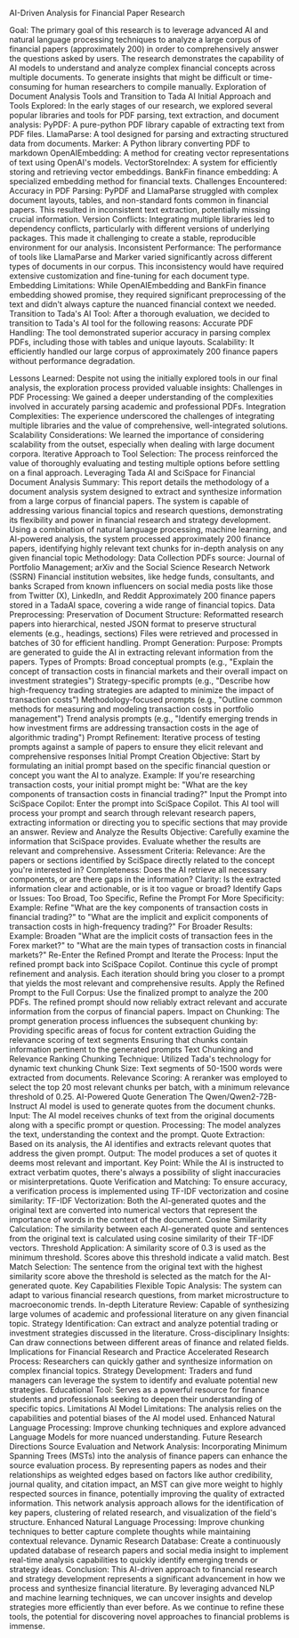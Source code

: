AI-Driven Analysis for Financial Paper Research 

Goal: The primary goal of this research is to leverage advanced AI and natural language processing techniques to analyze a large corpus of financial papers (approximately 200) in order to comprehensively answer the questions asked by users. The research demonstrates the capability of AI models to understand and analyze complex financial concepts across multiple documents. To generate insights that might be difficult or time-consuming for human researchers to compile manually.
Exploration of Document Analysis Tools and Transition to Tada AI
Initial Approach and Tools Explored: In the early stages of our research, we explored several popular libraries and tools for PDF parsing, text extraction, and document analysis:
PyPDF: A pure-python PDF library capable of extracting text from PDF files.
LlamaParse: A tool designed for parsing and extracting structured data from documents.
Marker: A Python library converting PDF to markdown
OpenAIEmbedding: A method for creating vector representations of text using OpenAI's models.
VectorStoreIndex: A system for efficiently storing and retrieving vector embeddings.
BankFin finance embedding: A specialized embedding method for financial texts.
Challenges Encountered:
Accuracy in PDF Parsing: PyPDF and LlamaParse struggled with complex document layouts, tables, and non-standard fonts common in financial papers. This resulted in inconsistent text extraction, potentially missing crucial information.
Version Conflicts: Integrating multiple libraries led to dependency conflicts, particularly with different versions of underlying packages. This made it challenging to create a stable, reproducible environment for our analysis.
Inconsistent Performance: The performance of tools like LlamaParse and Marker varied significantly across different types of documents in our corpus. This inconsistency would have required extensive customization and fine-tuning for each document type.
Embedding Limitations: While OpenAIEmbedding and BankFin finance embedding showed promise, they required significant preprocessing of the text and didn't always capture the nuanced financial context we needed.
Transition to Tada's AI Tool: After a thorough evaluation, we decided to transition to Tada's AI tool for the following reasons:
Accurate PDF Handling: The tool demonstrated superior accuracy in parsing complex PDFs, including those with tables and unique layouts.
Scalability: It efficiently handled our large corpus of approximately 200 finance papers without performance degradation.


Lessons Learned: Despite not using the initially explored tools in our final analysis, the exploration process provided valuable insights:
Challenges in PDF Processing: We gained a deeper understanding of the complexities involved in accurately parsing academic and professional PDFs.
Integration Complexities: The experience underscored the challenges of integrating multiple libraries and the value of comprehensive, well-integrated solutions.
Scalability Considerations: We learned the importance of considering scalability from the outset, especially when dealing with large document corpora.
Iterative Approach to Tool Selection: The process reinforced the value of thoroughly evaluating and testing multiple options before settling on a final approach.
Leveraging Tada AI and SciSpace for Financial Document Analysis 
Summary: This report details the methodology of a document analysis system designed to extract and synthesize information from a large corpus of financial papers. The system is capable of addressing various financial topics and research questions, demonstrating its flexibility and power in financial research and strategy development. Using a combination of natural language processing, machine learning, and AI-powered analysis, the system processed approximately 200 finance papers, identifying highly relevant text chunks for in-depth analysis on any given financial topic
Methodology: 
Data Collection
PDFs source:
Journal of Portfolio Management; 
arXiv and the Social Science Research Network (SSRN) 
Financial institution websites, like hedge funds, consultants, and banks 
Scraped from known influencers on social media posts like those from Twitter (X), LinkedIn, and Reddit
Approximately 200 finance papers stored in a TadaAI space, covering a wide range of financial topics.
Data Preprocessing: 
Preservation of Document Structure: Reformatted research papers into hierarchical, nested JSON format to preserve structural elements (e.g., headings, sections)
Files were retrieved and processed in batches of 30 for efficient handling.
Prompt Generation:
Purpose: Prompts are generated to guide the AI in extracting relevant information from the papers.
Types of Prompts:
Broad conceptual prompts (e.g., "Explain the concept of transaction costs in financial markets and their overall impact on investment strategies")
Strategy-specific prompts (e.g., "Describe how high-frequency trading strategies are adapted to minimize the impact of transaction costs")
Methodology-focused prompts (e.g., "Outline common methods for measuring and modeling transaction costs in portfolio management")
Trend analysis prompts (e.g., "Identify emerging trends in how investment firms are addressing transaction costs in the age of algorithmic trading")
Prompt Refinement: Iterative process of testing prompts against a sample of papers to ensure they elicit relevant and comprehensive responses
Initial Prompt Creation
Objective: Start by formulating an initial prompt based on the specific financial question or concept you want the AI to analyze.
Example: If you're researching transaction costs, your initial prompt might be: "What are the key components of transaction costs in financial trading?"
Input the Prompt into SciSpace Copilot: Enter the prompt into SciSpace Copilot. This AI tool will process your prompt and search through relevant research papers, extracting information or directing you to specific sections that may provide an answer.
Review and Analyze the Results
Objective: Carefully examine the information that SciSpace provides. Evaluate whether the results are relevant and comprehensive.
Assessment Criteria:
Relevance: Are the papers or sections identified by SciSpace directly related to the concept you're interested in?
Completeness: Does the AI retrieve all necessary components, or are there gaps in the information?
Clarity: Is the extracted information clear and actionable, or is it too vague or broad?
Identify Gaps or Issues: Too Broad, Too Specific, 
Refine the Prompt
For More Specificity:  
Example: Refine "What are the key components of transaction costs in financial trading?" to "What are the implicit and explicit components of transaction costs in high-frequency trading?"
For Broader Results:  
Example: Broaden "What are the implicit costs of transaction fees in the Forex market?" to "What are the main types of transaction costs in financial markets?"
Re-Enter the Refined Prompt and Iterate the Process: Input the refined prompt back into SciSpace Copilot. Continue this cycle of prompt refinement and analysis. Each iteration should bring you closer to a prompt that yields the most relevant and comprehensive results.
Apply the Refined Prompt to the Full Corpus: Use the finalized prompt to analyze the 200 PDFs. The refined prompt should now reliably extract relevant and accurate information from the corpus of financial papers.
Impact on Chunking: The prompt generation process influences the subsequent chunking by:
Providing specific areas of focus for content extraction
Guiding the relevance scoring of text segments
Ensuring that chunks contain information pertinent to the generated prompts
Text Chunking and Relevance Ranking
Chunking Technique: Utilized Tada's technology for dynamic text chunking
Chunk Size: Text segments of 50-1500 words were extracted from documents.
Relevance Scoring: A reranker was employed to select the top 20 most relevant chunks per batch, with a minimum relevance threshold of 0.25.
AI-Powered Quote Generation 
The Qwen/Qwen2-72B-Instruct AI model is used to generate quotes from the document chunks. 
Input: The AI model receives chunks of text from the original documents along with a specific prompt or question.
Processing: The model analyzes the text, understanding the context and the prompt. 
Quote Extraction: Based on its analysis, the AI identifies and extracts relevant quotes that address the given prompt.
Output: The model produces a set of quotes it deems most relevant and important. 
Key Point: While the AI is instructed to extract verbatim quotes, there's always a possibility of slight inaccuracies or misinterpretations. 
Quote Verification and Matching: To ensure accuracy, a verification process is implemented using TF-IDF vectorization and cosine similarity: 
TF-IDF Vectorization: Both the AI-generated quotes and the original text are converted into numerical vectors that represent the importance of words in the context of the document. 
Cosine Similarity Calculation: The similarity between each AI-generated quote and sentences from the original text is calculated using cosine similarity of their TF-IDF vectors.
Threshold Application: A similarity score of 0.3 is used as the minimum threshold. Scores above this threshold indicate a valid match. 
Best Match Selection: The sentence from the original text with the highest similarity score above the threshold is selected as the match for the AI-generated quote.
Key Capabilities
Flexible Topic Analysis: The system can adapt to various financial research questions, from market microstructure to macroeconomic trends.
In-depth Literature Review: Capable of synthesizing large volumes of academic and professional literature on any given financial topic.
Strategy Identification: Can extract and analyze potential trading or investment strategies discussed in the literature.
Cross-disciplinary Insights: Can draw connections between different areas of finance and related fields.
Implications for Financial Research and Practice
Accelerated Research Process: Researchers can quickly gather and synthesize information on complex financial topics.
Strategy Development: Traders and fund managers can leverage the system to identify and evaluate potential new strategies.
Educational Tool: Serves as a powerful resource for finance students and professionals seeking to deepen their understanding of specific topics.
Limitations
AI Model Limitations: The analysis relies on the capabilities and potential biases of the AI model used.
Enhanced Natural Language Processing: Improve chunking techniques and explore advanced Language Models for more nuanced understanding.
Future Research Directions
Source Evaluation and Network Analysis: Incorporating Minimum Spanning Trees (MSTs) into the analysis of finance papers can enhance the source evaluation process. By representing papers as nodes and their relationships as weighted edges based on factors like author credibility, journal quality, and citation impact, an MST can give more weight to highly respected sources in finance, potentially improving the quality of extracted information. This network analysis approach allows for the identification of key papers, clustering of related research, and visualization of the field's structure.
Enhanced Natural Language Processing: Improve chunking techniques to better capture complete thoughts while maintaining contextual relevance.
Dynamic Research Database: Create a continuously updated database of research papers and social media insight to implement real-time analysis capabilities to quickly identify emerging trends or strategy ideas.
Conclusion: This AI-driven approach to financial research and strategy development represents a significant advancement in how we process and synthesize financial literature. By leveraging advanced NLP and machine learning techniques, we can uncover insights and develop strategies more efficiently than ever before. As we continue to refine these tools, the potential for discovering novel approaches to financial problems is immense.  
